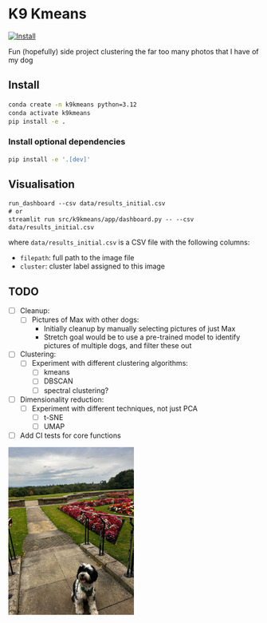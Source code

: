 # K9 Kmeans
[![Install](https://github.com/sdysch/k9-kmeans/actions/workflows/install.yml/badge.svg)](https://github.com/sdysch/k9-kmeans/actions/workflows/install.yml)

Fun (hopefully) side project clustering the far too many photos that I have of my dog
## Install
```bash
conda create -n k9kmeans python=3.12
conda activate k9kmeans
pip install -e .
```

### Install optional dependencies
```bash
pip install -e '.[dev]'
```

## Visualisation
```
run_dashboard --csv data/results_initial.csv
# or
streamlit run src/k9kmeans/app/dashboard.py -- --csv data/results_initial.csv
```

where `data/results_initial.csv` is a CSV file with the following columns:
- `filepath`: full path to the image file
- `cluster`: cluster label assigned to this image

## TODO
- [ ] Cleanup:
	- [ ] Pictures of Max with other dogs:
		- Initially cleanup by manually selecting pictures of just Max
		- Stretch goal would be to use a pre-trained model to identify pictures of multiple dogs, and filter these out
- [ ] Clustering:
	- [ ] Experiment with different clustering algorithms:
		-[ ] kmeans
		-[ ] DBSCAN
		-[ ] spectral clustering?
- [ ] Dimensionality reduction:
	- [ ] Experiment with different techniques, not just PCA
		- [ ] t-SNE
		- [ ] UMAP
- [ ] Add CI tests for core functions

<img src="Max.jpg" alt="Max" style="width:50%;">

